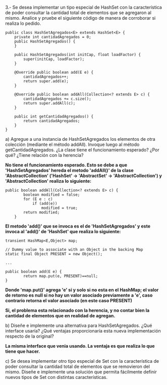 3.- Se desea implementar un tipo especial de HashSet con la característica de poder
consultar la cantidad total de elementos que se agregaron al mismo. Analice y
pruebe el siguiente código de manera de corroborar si realiza lo pedido.

```
public class HashSetAgregados<E> extends HashSet<E> {
	private int cantidadAgregados = 0;
	public HashSetAgregados() {
	}
	
	public HashSetAgregados(int initCap, float loadFactor) {
		super(initCap, loadFactor);
	}
	
	@Override public boolean add(E e) {
		cantidadAgregados++;
		return super.add(e);
	}
	
	@Override public boolean addAll(Collection<? extends E> c) {
		cantidadAgregados += c.size();
		return super.addAll(c);
	}
	
	public int getCantidadAgregados() {
		return cantidadAgregados;
	}
}
```
a) Agregue a una instancia de HashSetAgregados los elementos de otra colección (mediante el método addAll). Invoque luego al método
getCantidadAgregados. ¿La clase tiene el funcionamiento esperado? ¿Por qué? ¿Tiene relación con la herencia?

__No tiene el funcionamiento esperado. Esto se debe a que 'HashSetAgregados' hereda el metodo 'addAll()' de la clase 'AbstractCollection' ('HashSet' -> 'AbstractSet' -> 'AbstractCollection') y 'AbstractCollection' realiza lo siguiente:__

```
public boolean addAll(Collection<? extends E> c) {
        boolean modified = false;
        for (E e : c)
            if (add(e))
                modified = true;
        return modified;
    }
```
__El metodo 'add()' que se invoca es el de 'HashSetAgregados' y este invoca al 'add()' de 'HashSet' que realiza lo siguiente:__

```
transient HashMap<E,Object> map;

// Dummy value to associate with an Object in the backing Map
static final Object PRESENT = new Object();

...

public boolean add(E e) {
        return map.put(e, PRESENT)==null;
}
```

__Donde 'map.put()' agrega 'e' si y solo si no esta en el HashMap; el valor de retorno es null si no hay un valor asociado previamente a 'e', caso contrario retorna el valor asociado (en este caso PRESENT)__

__Si, el problema esta relacionado con la herencia, y no contar bien la cantidad de elementos que en realidad de agregan.__



b) Diseñe e implemente una alternativa para HashSetAgregados. ¿Qué interface usaría? ¿Qué ventajas proporcionaría esta nueva implementación
respecto de la original?

__La misma interface que venia usando. La ventaja es que realiza lo que tiene que hacer.__


c) Se desea implementar otro tipo especial de Set con la característica de poder consultar la cantidad total de elementos que se removieron del mismo. Diseñe e implemente una solución que permita fácilmente definir nuevos tipos de Set con distintas características.